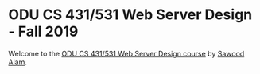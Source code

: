 # ODU CS 431/531 Web Server Design - Fall 2019

Welcome to the [ODU CS 431/531 Web Server Design course](https://cs531-f19.github.io/) by [Sawood Alam](https://www.cs.odu.edu/~salam/).

